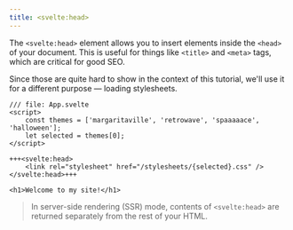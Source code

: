 ```yaml
---
title: <svelte:head>
---
```


The `<svelte:head>` element allows you to insert elements inside the `<head>` of your document. This is useful for things like `<title>` and `<meta>` tags, which are critical for good SEO.

Since those are quite hard to show in the context of this tutorial, we'll use it for a different purpose — loading stylesheets.

```svelte
/// file: App.svelte
<script>
	const themes = ['margaritaville', 'retrowave', 'spaaaaace', 'halloween'];
	let selected = themes[0];
</script>

+++<svelte:head>
	<link rel="stylesheet" href="/stylesheets/{selected}.css" />
</svelte:head>+++

<h1>Welcome to my site!</h1>
```

> In server-side rendering (SSR) mode, contents of `<svelte:head>` are returned separately from the rest of your HTML.

